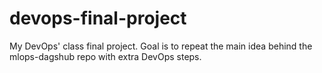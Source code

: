 # devops-final-project
My DevOps' class final project. Goal is to repeat the main idea behind the mlops-dagshub repo with extra DevOps steps.
